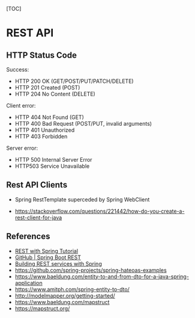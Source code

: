 [TOC]

# REST API


## HTTP Status Code

Success:
- HTTP 200 OK (GET/POST/PUT/PATCH/DELETE)
- HTTP 201 Created (POST)
- HTTP 204 No Content (DELETE)

Client error:
- HTTP 404 Not Found (GET)
- HTTP 400 Bad Request (POST/PUT, invalid arguments)
- HTTP 401 Unauthorized
- HTTP 403 Forbidden

Server error:
- HTTP 500 Internal Server Error
- HTTP503 Service Unavailable


## Rest API Clients

- Spring RestTemplate superceded by Spring WebClient

- <https://stackoverflow.com/questions/221442/how-do-you-create-a-rest-client-for-java>


## References

- [REST with Spring Tutorial](https://www.baeldung.com/rest-with-spring-series)
- [GitHub | Spring Boot REST](https://github.com/eugenp/tutorials/tree/master/spring-boot-rest)
- [Building REST services with Spring](https://spring.io/guides/tutorials/rest/)
- <https://github.com/spring-projects/spring-hateoas-examples>
- <https://www.baeldung.com/entity-to-and-from-dto-for-a-java-spring-application>
- <https://www.amitph.com/spring-entity-to-dto/>
- <http://modelmapper.org/getting-started/>
- <https://www.baeldung.com/mapstruct>
- <https://mapstruct.org/>